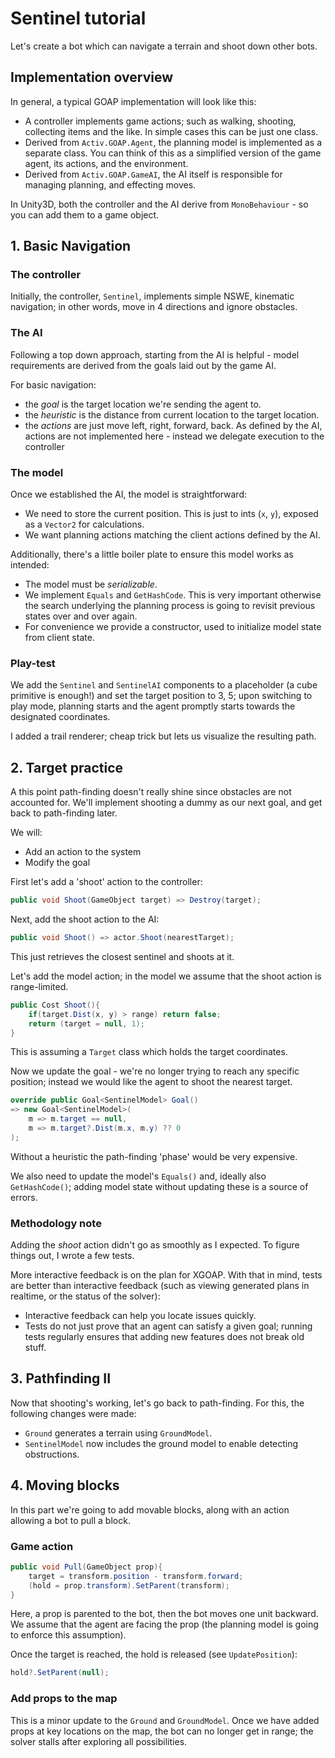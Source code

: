 # Sentinel tutorial

Let's create a bot which can navigate a terrain and shoot down other bots.

## Implementation overview

In general, a typical GOAP implementation will look like this:

- A controller implements game actions; such as walking, shooting, collecting items and the like. In simple cases this can be just one class.
- Derived from `Activ.GOAP.Agent`, the planning model is implemented as a separate class. You can think of this as a simplified version of the game agent, its actions, and the environment.
- Derived from `Activ.GOAP.GameAI`, the AI itself is responsible for managing planning, and effecting moves.

In Unity3D, both the controller and the AI derive from `MonoBehaviour` - so you can add them to a game object.

## 1. Basic Navigation

### The controller

Initially, the controller, `Sentinel`, implements simple NSWE, kinematic navigation; in other words, move in 4 directions and ignore obstacles.

### The AI

Following a top down approach, starting from the AI is helpful - model requirements are derived from the goals laid out by the game AI.

For basic navigation:
- the *goal* is the target location we're sending the agent to.
- the *heuristic* is the distance from current location to the target location.
- the *actions* are just move left, right, forward, back. As defined by the AI, actions are not implemented here - instead we delegate execution to the controller

### The model

Once we established the AI, the model is straightforward:

- We need to store the current position. This is just to ints (`x`, `y`), exposed as a `Vector2` for calculations.
- We want planning actions matching the client actions defined by the AI.

Additionally, there's a little boiler plate to ensure this model works as intended:

- The model must be *serializable*.
- We implement `Equals` and `GetHashCode`. This is very important otherwise the search underlying the planning process is going to revisit previous states over and over again.
- For convenience we provide a constructor, used to initialize model state from client state.

### Play-test

We add the `Sentinel` and `SentinelAI` components to a placeholder (a cube primitive is enough!) and set the target position to 3, 5; upon switching to play mode, planning starts and the agent promptly starts towards the designated coordinates.

I added a trail renderer; cheap trick but lets us visualize the resulting path.

## 2. Target practice

A this point path-finding doesn't really shine since obstacles are not accounted for. We'll implement shooting a dummy as our next goal, and get back to path-finding later.

We will:
- Add an action to the system
- Modify the goal

First let's add a 'shoot' action to the controller:

```cs
public void Shoot(GameObject target) => Destroy(target);
```

Next, add the shoot action to the AI:

```cs
public void Shoot() => actor.Shoot(nearestTarget);
```

This just retrieves the closest sentinel and shoots at it.

Let's add the model action; in the model we assume that the shoot action is range-limited.

```cs
public Cost Shoot(){
    if(target.Dist(x, y) > range) return false;
    return (target = null, 1);
}
```

This is assuming a `Target` class which holds the target coordinates.

Now we update the goal - we're no longer trying to reach any specific position; instead we would like the agent to shoot the nearest target.

```cs
override public Goal<SentinelModel> Goal()
=> new Goal<SentinelModel>(
    m => m.target == null,
    m => m.target?.Dist(m.x, m.y) ?? 0
);
```

Without a heuristic the path-finding 'phase' would be very expensive.

We also need to update the model's `Equals()` and, ideally also `GetHashCode()`; adding model state without updating these is a source of errors.

### Methodology note

Adding the *shoot* action didn't go as smoothly as I expected. To figure things out, I wrote a few tests.

More interactive feedback is on the plan for XGOAP. With that in mind, tests are better than interactive feedback (such as viewing generated plans in realtime, or the status of the solver):

- Interactive feedback can help you locate issues quickly.
- Tests do not just prove that an agent can satisfy a given goal; running tests regularly ensures that adding new features does not break old stuff.

## 3. Pathfinding II

Now that shooting's working, let's go back to path-finding.
For this, the following changes were made:

- `Ground` generates a terrain using `GroundModel`.
- `SentinelModel` now includes the ground model to enable detecting obstructions.

## 4. Moving blocks

In this part we're going to add movable blocks, along with an action allowing a bot to pull a block.

### Game action

```cs
public void Pull(GameObject prop){
    target = transform.position - transform.forward;
    (hold = prop.transform).SetParent(transform);
}
```

Here, a prop is parented to the bot, then the bot moves one unit backward. We assume that the agent are facing the prop (the planning model is going to enforce this assumption).

Once the target is reached, the hold is released (see `UpdatePosition`):

```cs
hold?.SetParent(null);
```

### Add props to the map

This is a minor update to the `Ground` and `GroundModel`. Once we have added props at key locations on the map, the bot can no longer get in range; the solver stalls after exploring all possibilities.
